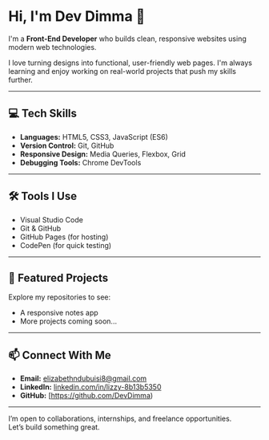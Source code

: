 # Hi, I'm Dev Dimma 👋

I'm a **Front-End Developer** who builds clean, responsive websites using modern web technologies.

I love turning designs into functional, user-friendly web pages. I'm always learning and enjoy working on real-world projects that push my skills further.

---

## 💻 Tech Skills
- **Languages:** HTML5, CSS3, JavaScript (ES6)
- **Version Control:** Git, GitHub
- **Responsive Design:** Media Queries, Flexbox, Grid
- **Debugging Tools:** Chrome DevTools

---

## 🛠 Tools I Use
- Visual Studio Code
- Git & GitHub
- GitHub Pages (for hosting)
- CodePen (for quick testing)

---

## 📁 Featured Projects
Explore my repositories to see:
- A responsive notes app
- More projects coming soon...

---

## 📫 Connect With Me
- **Email:** elizabethndubuisi8@gmail.com  
- **LinkedIn:** [linkedin.com/in/lizzy-8b13b5350](https://www.linkedin.com/in/lizzy-8b13b5350)  
- **GitHub:** [https://github.com/DevDimma)

---

I’m open to collaborations, internships, and freelance opportunities.  
Let’s build something great.
